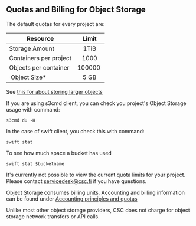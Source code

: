 ##  Quotas and Billing for Object Storage

The default quotas for every project are:

| **Resource**           | **Limit** |
|------------------------|:---------:|
| Storage Amount         |    1TiB   |
| Containers per project |    1000   |
| Objects per container  |  100000   |
|  Object Size\*         |    5 GB   |

See [this for about storing larger objects](using-object-storage#files-larger-than-5-gb)

If you  are using  s3cmd client,  you can  check you  project's Object
Storage usage with command:

    s3cmd du -H

In the case of swift client, you check this with command:

    swift stat

To see how much space a bucket has used

    swift stat $bucketname

It's currently not possible to view  the current quota limits for your
project. Please contact servicedesk@csc.fi if you have questions.

Object  Storage   consumes  billing  units.  Accounting   and  billing
information can be found under [Accounting principles and quotas](accounting.md)

Unlike most other object storage providers, CSC does not charge for
object storage network transfers or API calls.  

